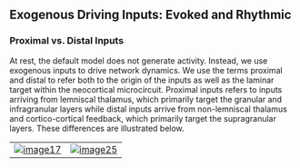 ## Exogenous Driving Inputs: Evoked and Rhythmic ##

### Proximal vs. Distal Inputs ###
At rest, the default model does not generate activity. Instead, we use exogenous inputs to drive network dynamics. We use the terms proximal and distal to refer both to the origin of the inputs as well as the laminar target within the neocortical microcircuit. Proximal inputs refers to inputs arriving from lemniscal thalamus, which primarily target the granular and infragranular layers while distal inputs arrive from non-lemniscal thalamus and cortico-cortical feedback, which primarily target the supragranular layers. These differences are illustrated below.

<div class="stylefig">
  <table>
    <tr>
      <td>
        <a href="https://raw.githubusercontent.com/jonescompneurolab/hnn-tutorials/master/erp/images/image17.png">
          <img class="imgcenter100" src="https://raw.githubusercontent.com/jonescompneurolab/hnn-tutorials/master/erp/images/image17.png" alt="image17"/>
        </a>
      </td>
      <td>
        <a href="https://raw.githubusercontent.com/jonescompneurolab/hnn-tutorials/master/erp/images/image25.png">
          <img class="imgcenter100" src="https://raw.githubusercontent.com/jonescompneurolab/hnn-tutorials/master/erp/images/image25.png" alt="image25"/>
        </a>
      </td>
    </tr>
  </table>
</div>



<br><br>

